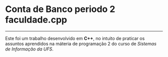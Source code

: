 # Conta de Banco periodo 2 faculdade.cpp
***
 Este foi um trabalho desenvolvido em **C++**, no intuito de praticar os assuntos aprendidos na máteria de programação 2 do curso de _Sistemas de Informação da UFS_.
